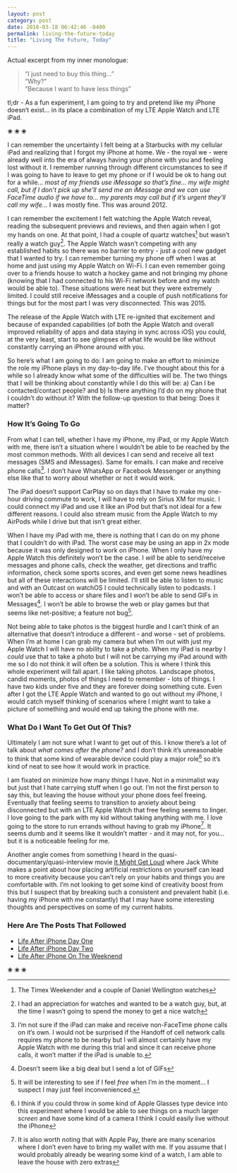 ```yaml
---
layout: post
category: post
date: 2018-03-18 06:42:46 -0400
permalink: living-the-future-today
title: "Living The Future, Today"
---
```


Actual excerpt from my inner monologue:

> “I just need to buy this thing...”  
> “Why?”  
> “Because I want to have less things”

tl;dr - As a fun experiment, I am going to try and pretend like my iPhone doesn’t exist... in its place a combination of my LTE Apple Watch and LTE iPad.  

<p class="separator">&#10048; &#10048; &#10048;</p>

I can remember the uncertainty I felt being at a Starbucks with my cellular iPad and realizing that I forgot my iPhone at home. We - the royal we - were already well into the era of always having your phone with you and feeling lost without it. I remember running through different circumstances to see if I was going to have to leave to get my phone or if I would be ok to hang out for a while... *most of my friends use iMessage so that’s fine... my wife might call, but if I don’t pick up she’ll send me an iMessage and we can use FaceTime audio if we have to... my parents may call but if it’s urgent they’ll call my wife...* I was mostly fine. This was around 2012.  

I can remember the excitement I felt watching the Apple Watch reveal, reading the subsequent previews and reviews, and then again when I got my hands on one. At that point, I had a couple of quartz watches[^1-carryless] but wasn’t really a watch guy[^2-carryless]. The Apple Watch wasn’t competing with any established habits so there was no barrier to entry - just a cool new gadget that I wanted to try. I can remember turning my phone off when I was at home and just using my Apple Watch on Wi-Fi. I can even remember going over to a friends house to watch a hockey game and not bringing my phone (knowing that I had connected to his Wi-Fi network before and my watch would be able to). These situations were neat but they were extremely limited. I could still receive iMessages and a couple of push notifications for things but for the most part I was very disconnected. This was 2015.  

The release of the Apple Watch with LTE re-ignited that excitement and because of expanded capabilities (of both the Apple Watch and overall improved reliability of apps and data staying in sync across iOS) you could, at the very least, start to see glimpses of what life would be like without constantly carrying an iPhone around with you.  

So here’s what I am going to do: I am going to make an effort to minimize the role my iPhone plays in my day-to-day life. I’ve thought about this for a while so I already know what some of the difficulties will be. The two things that I will be thinking about constantly while I do this will be: a) Can I be contacted/contact people? and b) Is there anything I’d do on my phone that I couldn’t do without it? With the follow-up question to that being: Does it matter?  

### How It’s Going To Go

From what I can tell, whether I have my iPhone, my iPad, or my Apple Watch with me, there isn’t a situation where I wouldn’t be able to be reached by the most common methods. With all devices I can send and receive all text messages (SMS and iMessages). Same for emails. I can make and receive phone calls[^3-carryless]. I don’t have WhatsApp or Facebook Messenger or anything else like that to worry about whether or not it would work.  

The iPad doesn’t support CarPlay so on days that I have to make my one-hour driving commute to work, I will have to rely on Sirius XM for music. I could connect my iPad and use it like an iPod but that’s not ideal for a few different reasons. I could also stream music from the Apple Watch to my AirPods while I drive but that isn’t great either.  

When I have my iPad with me, there is nothing that I can do on my phone that I couldn’t do with iPad. The worst case may be using an app in 2x mode because it was only designed to work on iPhone. When I only have my Apple Watch this definitely won’t be the case. I *will* be able to send/receive messages and phone calls, check the weather, get directions and traffic information, check some sports scores, and even get some news headlines but all of these interactions will be limited. I’ll still be able to listen to music and with an Outcast on watchOS I could technically listen to podcasts. I won’t be able to access or share files and I won’t be able to send GIFs in Messages[^4-carryless]. I won’t be able to browse the web or play games but that seems like net-positive; a feature not bug[^5-carryless].

Not being able to take photos is the biggest hurdle and I can’t think of an alternative that doesn’t introduce a different - and worse - set of problems. When I’m at home I can grab my camera but when I’m out with just my Apple Watch I will have no ability to take a photo. When my iPad is nearby I *could* use that to take a photo but I will not be carrying my iPad around with me so I do not think it will often be a solution. This is where I think this whole experiment will fall apart. I like taking photos. Landscape photos, candid moments, photos of things I need to remember - lots of things. I have two kids under five and they are forever doing something cute. Even after I got the LTE Apple Watch and wanted to go out without my iPhone, I would catch myself thinking of scenarios where I might want to take a picture of something and would end up taking the phone with me.

### What Do I Want To Get Out Of This?

Ultimately I am not sure what I want to get out of this. I know there’s a lot of talk about *what comes after the phone?* and I don’t think it’s unreasonable to think that some kind of wearable device could play a major role[^6-carryless] so it’s kind of neat to see how it would work in practice.

I am fixated on minimize how many *things* I have. Not in a minimalist way but just that I hate carrying stuff when I go out. I’m not the first person to say this, but leaving the house without your phone does feel freeing. Eventually that feeling seems to transition to anxiety about being disconnected but with an LTE Apple Watch that free feeling seems to linger. I love going to the park with my kid without taking anything with me. I love going to the store to run errands without having to grab my iPhone[^7-carryless]. It seems dumb and it seems like it wouldn’t matter - and it may not, for you... but it is a noticeable feeling for me. 

Another angle comes from something I heard in the quasi-documentary/quasi-interview movie [It Might Get Loud](http://www.imdb.com/title/tt1229360/) where Jack White makes a point about how placing artificial restrictions on yourself can lead to more creativity because you can’t rely on your habits and things you are comfortable with. I’m not looking to get some kind of creativity boost from this but I suspect that by breaking such a consistent and prevalent habit (i.e. having my iPhone with me constantly) that I may have some interesting thoughts and perspectives on some of my current habits. 

### Here Are The Posts That Followed

+ [Life After iPhone Day One](http://theonlysiteever.com/life-after-iphone-day-one)
+ [Life After iPhone Day Two](http://theonlysiteever.com/life-after-iphone-day-two)
+ [Life After iPhone On The Weeknend](http://theonlysiteever.com/life-after-iphone-on-the-weekend)

<p class="separator">&#10048; &#10048; &#10048;</p>

[^1-carryless]: The Timex Weekender and a couple of Daniel Wellington watches
[^2-carryless]: I had an appreciation for watches and wanted to be a watch guy, but, at the time I wasn’t going to spend the money to get a nice watch
[^3-carryless]:  I’m not sure if the iPad can make and receive non-FaceTime phone calls on it’s own. I would not be surprised if the Handoff of cell network calls requires my phone to be nearby but I will almost certainly have my Apple Watch with me during this trial and since it can receive phone calls, it won’t matter if the iPad is unable to. 
[^4-carryless]: Doesn’t seem like a big deal but I send a lot of GIFs
[^5-carryless]: It will be interesting to see if I feel *free* when I’m in the moment... I suspect I may just feel inconvenienced. 
[^6-carryless]: I think if you could throw in some kind of Apple Glasses type device into this experiment where I would be able to see things on a much larger *screen* and have some kind of a camera I think I could easily live without the iPhone 
[^7-carryless]: It is also worth noting that with Apple Pay, there are many scenarios where I don’t even have to bring my wallet with me. If you assume that I would probably already be wearing some kind of a watch, I am able to leave the house with zero extras
